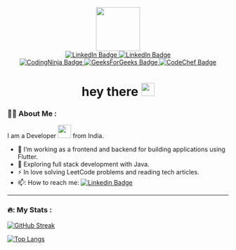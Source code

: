 <div id="header" align="center">
  <img src="https://media.giphy.com/media/v1.Y2lkPTc5MGI3NjExY2twZW1ibmdlamlqbmR2OGQwbWtzdHR3eDNjZXZrOXo2Y3l0OG40eSZlcD12MV9pbnRlcm5hbF9naWZfYnlfaWQmY3Q9cw/M9gbBd9nbDrOTu1Mqx/giphy.gif" width="100"/>
</div>

<div id="badges" align="center">
  <a href="https://www.linkedin.com/in/deepak-sharma-03oct2002/">
    <img src="https://img.shields.io/badge/LinkedIn-blue?style=for-the-badge&logo=linkedin&logoColor=white" alt="LinkedIn Badge"/>
  </a>
  <a href="https://leetcode.com/o3_1o/">
    <img src="https://img.shields.io/badge/LeetCode-black?style=for-the-badge&logo=leetcode&logoColor=white" alt="LinkedIn Badge"/>
  </a>
</div>
<div id="badges1" align="center">
  <a href="https://www.codingninjas.com/studio/profile/o3_1o">
    <img src="https://img.shields.io/badge/CodingNinja-orange?style=for-the-badge&logo=codingninja&logoColor=white" alt="CodingNinja Badge"/>
  </a>
  <a href="https://auth.geeksforgeeks.org/user/o3_1o">
    <img src="https://img.shields.io/badge/GeeksForGeeks-green?style=for-the-badge&logo=geeksforgeeks&logoColor=black" alt="GeeksForGeeks Badge"/>
  </a>
  <a href="https://www.codechef.com/users/o3_10">
    <img src="https://img.shields.io/badge/CodeChef-brown?style=for-the-badge&logo=codechef&logoColor=white" alt="CodeChef Badge"/>
  </a>
</div>
<div align="center">
  <img src="https://komarev.com/ghpvc/?username=BOT-Deepak&style=flat-square&color=blue" alt=""/>
  <h1>
  hey there
  <img src="https://media.giphy.com/media/hvRJCLFzcasrR4ia7z/giphy.gif" width="30px"/>
</h1>
</div>

### 👨‍💻 About Me :
I am a Developer <img src="https://media.giphy.com/media/WUlplcMpOCEmTGBtBW/giphy.gif" width="30"> from India.

- :telescope: I’m working as a frontend and backend for building applications using Flutter.
- :seedling: Exploring full stack development with Java.
- :zap: In love solving LeetCode problems and reading tech articles.
- 📫: How to reach me: [![Linkedin Badge](https://img.shields.io/badge/-Deepak-blue?style=flat&logo=Linkedin&logoColor=white)](https://www.linkedin.com/in/deepak-sharma-03oct2002/)

---

### 🔥: My Stats :
[![GitHub Streak](http://github-readme-streak-stats.herokuapp.com?user=BOT-Deepak&theme=dark&background=000000)](https://git.io/streak-stats)

[![Top Langs](https://github-readme-stats.vercel.app/api/top-langs/?username=BOT-Deepak&layout=compact&theme=vision-friendly-dark)](https://github.com/anuraghazra/github-readme-stats)

